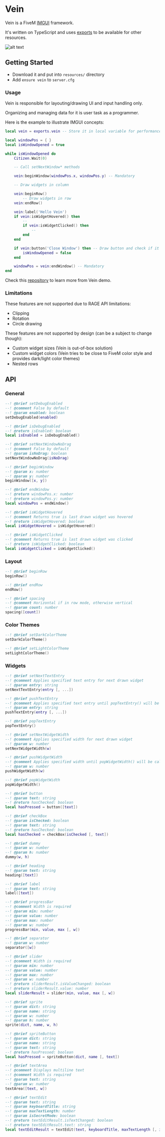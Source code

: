 # Vein
Vein is a FiveM [IMGUI](https://en.wikipedia.org/wiki/Immediate_mode_GUI) framework.

It's written on TypeScript and uses [exports](https://docs.fivem.net/docs/scripting-manual/runtimes/javascript/#using-exports) to be available for other resources.

![alt text](https://raw.githubusercontent.com/warxander/vein-demo/master/demo.png)

## Getting Started
* Download it and put into `resources/` directory
* Add `ensure vein` to `server.cfg`
### Usage
Vein is responsible for layouting/drawing UI and input handling only.

Organizing and managing data for it is user task as a programmer.

Here is the example to illustrate IMGUI concepts:
```lua
local vein = exports.vein -- Store it in local variable for performance reasons

local windowPos = { }
local isWindowOpened = true

while isWindowOpened do
	Citizen.Wait(0)

	-- Call setNextWindow* methods

	vein:beginWindow(windowPos.x, windowPos.y) -- Mandatory

	-- Draw widgets in column

	vein:beginRow()
		-- Draw widgets in row
	vein:endRow()

	vein:label('Hello Vein')
	if vein:isWidgetHovered() then
		--
		if vein:isWidgetClicked() then
			--
		end
	end

	if vein:button('Close Window') then -- Draw button and check if it were pressed
		isWindowOpened = false
	end

	windowPos = vein:endWindow() -- Mandatory
end
```
Check this [repository](https://github.com/warxander/vein-demo) to learn more from Vein demo.
### Limitations
These features are not supported due to RAGE API limitations:
* Clipping
* Rotation
* Circle drawing

These features are not supported by design (can be a subject to change though):
* Custom widget sizes (Vein is out-of-box solution)
* Custom widget colors (Vein tries to be close to FiveM color style and provides dark/light color themes)
* Nested rows

## API
### General
```lua
--! @brief setDebugEnabled
--! @comment False by default
--! @param enabled: boolean
setDebugEnabled(enabled)

--! @brief isDebugEnabled
--! @return isEnabled: boolean
local isEnabled = isDebugEnabled()

--! @brief setNextWindowNoDrag
--! @comment False by default
--! @param isNoDrag: boolean
setNextWindowNoDrag(isNoDrag)

--! @brief beginWindow
--! @param x: number
--! @param y: number
beginWindow([x, y])

--! @brief endWindow
--! @return windowPos.x: number
--! @return windowPos.y: number
local windowPos = endWindow()

--! @brief isWidgetHovered
--! @comment Returns true is last drawn widget was hovered
--! @return isWidgetHovered: boolean
local isWidgetHovered = isWidgetHovered()

--! @brief isWidgetClicked
--! @comment Returns true is last drawn widget was clicked
--! @return isWidgetClicked: boolean
local isWidgetClicked = isWidgetClicked()
```
### Layout
```lua
--! @brief beginRow
beginRow()

--! @brief endRow
endRow()

--! @brief spacing
--! @comment Horizontal if in row mode, otherwise vertical
--! @param count: number
spacing([count])
```
### Color Themes
```lua
--! @brief setDarkColorTheme
setDarkColorTheme()

--! @brief setLightColorTheme
setLightColorTheme()
```
### Widgets
```lua
--! @brief setNextTextEntry
--! @comment Applies specified text entry for next drawn widget
--! @param entry: string
setNextTextEntry(entry [, ...])

--! @brief pushTextEntry
--! @comment Applies specified text entry until popTextEntry() will be called
--! @param entry: string
pushTextEntry(entry [, ...])

--! @brief popTextEntry
popTextEntry()

--! @brief setNextWidgetWidth
--! @comment Applies specified width for next drawn widget
--! @param w: number
setNextWidgetWidth(w)

--! @brief pushWidgetWidth
--! @comment Applies specified width until popWidgetWidth() will be called
--! @param w: number
pushWidgetWidth(w)

--! @brief popWidgetWidth
popWidgetWidth()

--! @brief button
--! @param text: string
--! @return hasChecked: boolean
local hasPressed = button([text])

--! @brief checkBox
--! @param isChecked: boolean
--! @param text: string
--! @return hasChecked: boolean
local hasChecked = checkBox(isChecked [, text])

--! @brief dummy
--! @param w: number
--! @param h: number
dummy(w, h)

--! @brief heading
--! @param text: string
heading([text])

--! @brief label
--! @param text: string
label([text])

--! @brief progressBar
--! @comment Width is required
--! @param min: number
--! @param value: number
--! @param max: number
--! @param w: number
progressBar(min, value, max [, w])

--! @brief separator
--! @param w: number
separator([w])

--! @brief slider
--! @comment Width is required
--! @param min: number
--! @param value: number
--! @param max: number
--! @param w: number
--! @return sliderResult.isValueChanged: boolean
--! @return sliderResult.value: number
local sliderResult = slider(min, value, max [, w])

--! @brief sprite
--! @param dict: string
--! @param name: string
--! @param w: number
--! @param h: number
sprite(dict, name, w, h)

--! @brief spriteButton
--! @param dict: string
--! @param name: string
--! @param text: string
--! @return hasPressed: boolean
local hasPressed = spriteButton(dict, name [, text])

--! @brief textArea
--! @comment Displays multiline text
--! @comment Width is required
--! @param text: string
--! @param w: number
textArea([text, w])

--! @brief textEdit
--! @param text: string
--! @param keyboardTitle: string
--! @param maxTextLength: number
--! @param isSecretMode: boolean
--! @return textEditResult.isTextChanged: boolean
--! @return textEditResult.text: string
local textEditResult = textEdit(text, keyboardTitle, maxTextLength [, isSecretMode])
```
